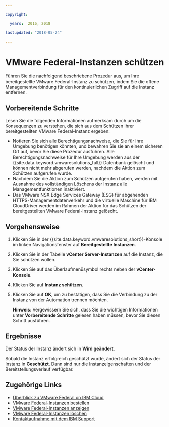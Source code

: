 ```yaml
---

copyright:

  years:  2016, 2018

lastupdated: "2018-05-24"

---
```


# VMware Federal-Instanzen schützen

Führen Sie die nachfolgend beschriebene Prozedur aus, um Ihre bereitgestellte VMware Federal-Instanz zu schützen,
indem Sie die offene Managementverbindung für den kontinuierlichen Zugriff auf die Instanz entfernen.

## Vorbereitende Schritte

Lesen Sie die folgenden Informationen aufmerksam durch um die Konsequenzen zu verstehen, die sich aus dem Schützen Ihrer bereitgestellten VMware Federal-Instanz ergeben:

* Notieren Sie sich alle Berechtigungsnachweise, die Sie für Ihre Umgebung benötigen könnten, und bewahren Sie sie an einem sicheren Ort auf, bevor Sie diese Prozedur ausführen. Alle Berechtigungsnachweise für Ihre Umgebung werden aus der {{site.data.keyword.vmwaresolutions_full}} Datenbank gelöscht und können nicht mehr abgerufen werden, nachdem die Aktion zum Schützen aufgerufen wurde.
* Nachdem Sie die Aktion zum Schützen aufgerufen haben, werden mit Ausnahme des vollständigen Löschens der Instanz alle Managementfunktionen inaktiviert.
* Das VMware NSX Edge Services Gateway (ESG) für abgehenden HTTPS-Managementdatenverkehr und die virtuelle Maschine für IBM CloudDriver werden im Rahmen der Aktion für das Schützen der bereitgestellten VMware Federal-Instanz gelöscht.

## Vorgehensweise

1. Klicken Sie in der {{site.data.keyword.vmwaresolutions_short}}-Konsole im linken Navigationsfenster auf **Bereitgestellte Instanzen**.
2. Klicken Sie in der Tabelle **vCenter Server-Instanzen** auf die Instanz, die Sie schützen wollen.
3. Klicken Sie auf das Überlaufmenüsymbol rechts neben der **vCenter-Konsole**.
4. Klicken Sie auf **Instanz schützen**.
5. Klicken Sie auf **OK**, um zu bestätigen, dass Sie die Verbindung zu der Instanz von der Automation trennen möchten.
   
   **Hinweis**: Vergewissern Sie sich, dass Sie die wichtigen Informationen unter **Vorbereitende Schritte** gelesen haben müssen, bevor Sie diesen Schritt ausführen.

## Ergebnisse

Der Status der Instanz ändert sich in **Wird geändert**.

Sobald die Instanz erfolgreich geschützt wurde, ändert sich der Status der Instanz in **Geschützt**. Dann sind nur die Instanzeigenschaften und der Bereitstellungsverlauf verfügbar.

## Zugehörige Links

* [Überblick zu VMware Federal on IBM Cloud](vc_fed_overview.html)
* [VMware Federal-Instanzen bestellen](vc_fed_orderinginstance.html)
* [VMware Federal-Instanzen anzeigen](vc_fed_viewinginstance.html)
* [VMware Federal-Instanzen löschen](vc_fed_deletinginstance.html)
* [Kontaktaufnahme mit dem IBM Support](../vmonic/trbl_support.html)
